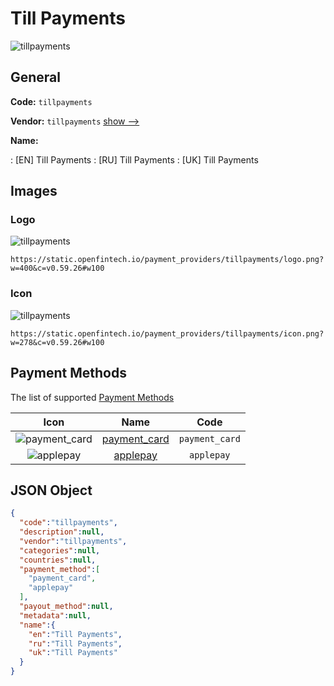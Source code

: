
# Till Payments 
![tillpayments](https://static.openfintech.io/payment_providers/tillpayments/logo.png?w=400&c=v0.59.26#w100)  

## General 
 
**Code:** `tillpayments` 
 
**Vendor:** `tillpayments` [show -->](/vendors/tillpayments/) 
 
**Name:** 
 
:	[EN] Till Payments 
:	[RU] Till Payments 
:	[UK] Till Payments 
 

## Images 

### Logo 
 
![tillpayments](https://static.openfintech.io/payment_providers/tillpayments/logo.png?w=400&c=v0.59.26#w100)  

```
https://static.openfintech.io/payment_providers/tillpayments/logo.png?w=400&c=v0.59.26#w100
```  

### Icon 
 
![tillpayments](https://static.openfintech.io/payment_providers/tillpayments/icon.png?w=278&c=v0.59.26#w100)  

```
https://static.openfintech.io/payment_providers/tillpayments/icon.png?w=278&c=v0.59.26#w100
```  

## Payment Methods 
 
The list of supported [Payment Methods](/payment-methods/) 

|Icon|Name|Code| 
|:---:|:---:|:---:| 
|![payment_card](https://static.openfintech.io/payment_methods/payment_card/icon.svg?w=278&c=v0.59.26#w100) |[payment_card](/payment-methods/payment_card/)|`payment_card`| 
|![applepay](https://static.openfintech.io/payment_methods/applepay/icon.svg?w=278&c=v0.59.26#w100) |[applepay](/payment-methods/applepay/)|`applepay`| 
 

## JSON Object 

```json
{
  "code":"tillpayments",
  "description":null,
  "vendor":"tillpayments",
  "categories":null,
  "countries":null,
  "payment_method":[
    "payment_card",
    "applepay"
  ],
  "payout_method":null,
  "metadata":null,
  "name":{
    "en":"Till Payments",
    "ru":"Till Payments",
    "uk":"Till Payments"
  }
}
```  
